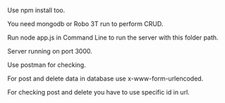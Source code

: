 Use npm install too.

You need mongodb or Robo 3T run to perform CRUD.

Run node app.js in Command Line to run the server with this folder path.

Server running on port 3000.

Use postman for checking.

For post and delete data in database use x-www-form-urlencoded.

For checking post and delete you have to use specific id in url.